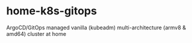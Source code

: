 # home-k8s-gitops
ArgoCD/GitOps managed vanilla (kubeadm) multi-architecture (armv8 &amp; amd64) cluster at home
